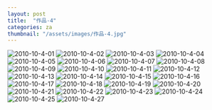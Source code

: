 ```yaml
---
layout: post
title:  "作品-4"
categories: za
thumbnail: "/assets/images/作品-4.jpg"
---
```


<div class="imageareaContent" style="cursor: pointer;">
	<img src="/assets/images/2010-10-4/2010-10-4-01.jpg" alt="2010-10-4-01" >
	<img src="/assets/images/2010-10-4/2010-10-4-02.jpg" alt="2010-10-4-02" >
	<img src="/assets/images/2010-10-4/2010-10-4-03.jpg" alt="2010-10-4-03" >
	<img src="/assets/images/2010-10-4/2010-10-4-04.jpg" alt="2010-10-4-04" >
	<img src="/assets/images/2010-10-4/2010-10-4-05.jpg" alt="2010-10-4-05" >
	<img src="/assets/images/2010-10-4/2010-10-4-06.jpg" alt="2010-10-4-06" >
	<img src="/assets/images/2010-10-4/2010-10-4-07.jpg" alt="2010-10-4-07" >
	<img src="/assets/images/2010-10-4/2010-10-4-08.jpg" alt="2010-10-4-08" >
	<img src="/assets/images/2010-10-4/2010-10-4-09.jpg" alt="2010-10-4-09" >
	<img src="/assets/images/2010-10-4/2010-10-4-10.jpg" alt="2010-10-4-10" >
	<img src="/assets/images/2010-10-4/2010-10-4-11.jpg" alt="2010-10-4-11" >
	<img src="/assets/images/2010-10-4/2010-10-4-12.jpg" alt="2010-10-4-12" >
	<img src="/assets/images/2010-10-4/2010-10-4-13.jpg" alt="2010-10-4-13" >
	<img src="/assets/images/2010-10-4/2010-10-4-14.jpg" alt="2010-10-4-14" >
	<img src="/assets/images/2010-10-4/2010-10-4-15.jpg" alt="2010-10-4-15" >
	<img src="/assets/images/2010-10-4/2010-10-4-16.jpg" alt="2010-10-4-16" >
	<img src="/assets/images/2010-10-4/2010-10-4-17.jpg" alt="2010-10-4-17" >
	<img src="/assets/images/2010-10-4/2010-10-4-18.jpg" alt="2010-10-4-18" >
	<img src="/assets/images/2010-10-4/2010-10-4-19.jpg" alt="2010-10-4-19" >
	<img src="/assets/images/2010-10-4/2010-10-4-20.jpg" alt="2010-10-4-20" >
	<img src="/assets/images/2010-10-4/2010-10-4-21.jpg" alt="2010-10-4-21" >
	<img src="/assets/images/2010-10-4/2010-10-4-22.jpg" alt="2010-10-4-22" >
	<img src="/assets/images/2010-10-4/2010-10-4-23.jpg" alt="2010-10-4-23" >
	<img src="/assets/images/2010-10-4/2010-10-4-24.jpg" alt="2010-10-4-24" >
	<img src="/assets/images/2010-10-4/2010-10-4-25.jpg" alt="2010-10-4-25" >
	<img src="/assets/images/2010-10-4/2010-10-4-26.jpg" alt="2010-10-4-27" >
</div>